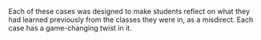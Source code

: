 Each of these cases was designed to make students reflect on what they had learned previously from the classes they were in, as a misdirect. Each case has a game-changing twist in it.